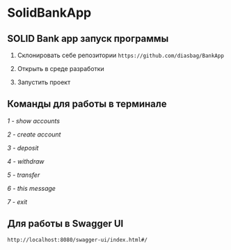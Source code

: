 # SolidBankApp
 ## SOLID Bank app запуск программы
 1. Склонировать себе репозитории `https://github.com/diasbag/BankApp`
 
 2. Открыть в среде разработки 

 3. Запустить проект
 
 ## Команды для работы в терминале 
 _1 - show accounts_
  
 _2 - create account_
 
 _3 - deposit_
                
 _4 - withdraw_
                
 _5 - transfer_
 
 _6 - this message_
 
 _7 - exit_

## Для работы в Swagger UI

`http://localhost:8080/swagger-ui/index.html#/`

